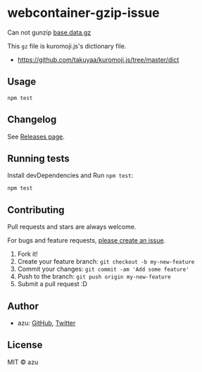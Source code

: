 # webcontainer-gzip-issue

Can not gunzip [base.data.gz](./base.data.gz)

This `gz` file is kuromoji.js's dictionary file.

- https://github.com/takuyaa/kuromoji.js/tree/master/dict

## Usage

    npm test

## Changelog

See [Releases page](https://github.com/azu/webcontainer-gzip-issue/releases).

## Running tests

Install devDependencies and Run `npm test`:

    npm test

## Contributing

Pull requests and stars are always welcome.

For bugs and feature requests, [please create an issue](https://github.com/azu/webcontainer-gzip-issue/issues).

1. Fork it!
2. Create your feature branch: `git checkout -b my-new-feature`
3. Commit your changes: `git commit -am 'Add some feature'`
4. Push to the branch: `git push origin my-new-feature`
5. Submit a pull request :D

## Author

- azu: [GitHub](https://github.com/azu), [Twitter](https://twitter.com/azu_re)

## License

MIT © azu
